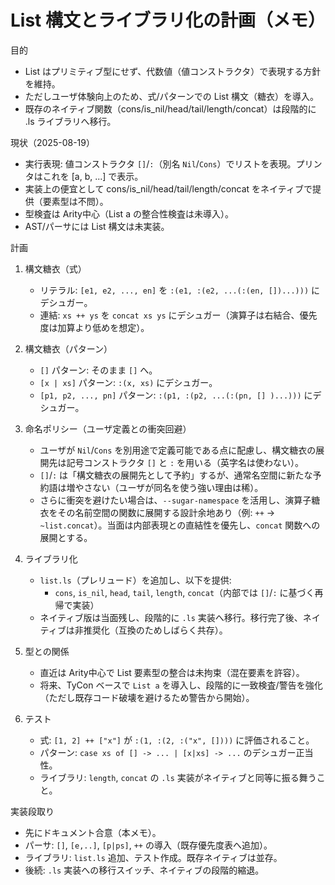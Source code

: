 # List 構文とライブラリ化の計画（メモ）

目的
- List はプリミティブ型にせず、代数値（値コンストラクタ）で表現する方針を維持。
- ただしユーザ体験向上のため、式/パターンでの List 構文（糖衣）を導入。
- 既存のネイティブ関数（cons/is_nil/head/tail/length/concat）は段階的に .ls ライブラリへ移行。

現状（2025-08-19）
- 実行表現: 値コンストラクタ `[]`/`:`（別名 `Nil`/`Cons`）でリストを表現。プリンタはこれを [a, b, ...] で表示。
- 実装上の便宜として cons/is_nil/head/tail/length/concat をネイティブで提供（要素型は不問）。
- 型検査は Arity中心（List a の整合性検査は未導入）。
- AST/パーサには List 構文は未実装。

計画
1) 構文糖衣（式）
   - リテラル: `[e1, e2, ..., en]` を `:(e1, :(e2, ...(:(en, [])...)))` にデシュガー。
   - 連結: `xs ++ ys` を `concat xs ys` にデシュガー（演算子は右結合、優先度は加算より低めを想定）。

2) 構文糖衣（パターン）
   - `[]` パターン: そのまま `[]` へ。
   - `[x | xs]` パターン: `:(x, xs)` にデシュガー。
   - `[p1, p2, ..., pn]` パターン: `:(p1, :(p2, ...(:(pn, [] )...)))` にデシュガー。

3) 命名ポリシー（ユーザ定義との衝突回避）
   - ユーザが `Nil`/`Cons` を別用途で定義可能である点に配慮し、構文糖衣の展開先は記号コンストラクタ `[]` と `:` を用いる（英字名は使わない）。
   - `[]`/`:` は「構文糖衣の展開先として予約」するが、通常名空間に新たな予約語は増やさない（ユーザが同名を使う強い理由は稀）。
   - さらに衝突を避けたい場合は、`--sugar-namespace` を活用し、演算子糖衣をその名前空間の関数に展開する設計余地あり（例: `++` → `~list.concat`）。当面は内部表現との直結性を優先し、`concat` 関数への展開とする。

4) ライブラリ化
   - `list.ls`（プレリュード）を追加し、以下を提供:
     - `cons`, `is_nil`, `head`, `tail`, `length`, `concat`（内部では `[]`/`:` に基づく再帰で実装）
   - ネイティブ版は当面残し、段階的に `.ls` 実装へ移行。移行完了後、ネイティブは非推奨化（互換のためしばらく共存）。

5) 型との関係
   - 直近は Arity中心で List 要素型の整合は未拘束（混在要素を許容）。
   - 将来、TyCon ベースで `List a` を導入し、段階的に一致検査/警告を強化（ただし既存コード破壊を避けるため警告から開始）。

6) テスト
   - 式: `[1, 2] ++ ["x"]` が `:(1, :(2, :("x", [])))` に評価されること。
   - パターン: `case xs of [] -> ... | [x|xs] -> ...` のデシュガー正当性。
   - ライブラリ: `length`, `concat` の `.ls` 実装がネイティブと同等に振る舞うこと。

実装段取り
- 先にドキュメント合意（本メモ）。
- パーサ: `[]`, `[e,..]`, `[p|ps]`, `++` の導入（既存優先度表へ追加）。
- ライブラリ: `list.ls` 追加、テスト作成。既存ネイティブは並存。
- 後続: `.ls` 実装への移行スイッチ、ネイティブの段階的縮退。
